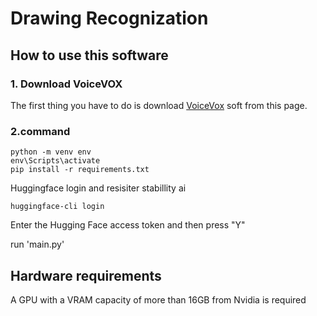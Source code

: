 # Drawing  Recognization
## How to use this software
### 1. Download VoiceVOX

The first thing you have to do is download [VoiceVox](https://voicevox.hiroshiba.jp/) soft from this page.

### 2.command
```power shell
python -m venv env
env\Scripts\activate
pip install -r requirements.txt
```
Huggingface login and resisiter stabillity ai
```Huggingface Login
huggingface-cli login
```
Enter the Hugging Face access token and then press "Y"

run 'main.py'

## Hardware requirements
A GPU with a VRAM capacity of more than 16GB from Nvidia is required
